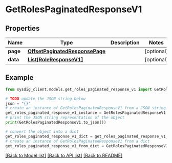 # GetRolesPaginatedResponseV1


## Properties

Name | Type | Description | Notes
------------ | ------------- | ------------- | -------------
**page** | [**OffsetPaginatedResponsePage**](OffsetPaginatedResponsePage.md) |  | [optional] 
**data** | [**List[RoleResponseV1]**](RoleResponseV1.md) |  | [optional] 

## Example

```python
from sysdig_client.models.get_roles_paginated_response_v1 import GetRolesPaginatedResponseV1

# TODO update the JSON string below
json = "{}"
# create an instance of GetRolesPaginatedResponseV1 from a JSON string
get_roles_paginated_response_v1_instance = GetRolesPaginatedResponseV1.from_json(json)
# print the JSON string representation of the object
print(GetRolesPaginatedResponseV1.to_json())

# convert the object into a dict
get_roles_paginated_response_v1_dict = get_roles_paginated_response_v1_instance.to_dict()
# create an instance of GetRolesPaginatedResponseV1 from a dict
get_roles_paginated_response_v1_from_dict = GetRolesPaginatedResponseV1.from_dict(get_roles_paginated_response_v1_dict)
```
[[Back to Model list]](../README.md#documentation-for-models) [[Back to API list]](../README.md#documentation-for-api-endpoints) [[Back to README]](../README.md)


